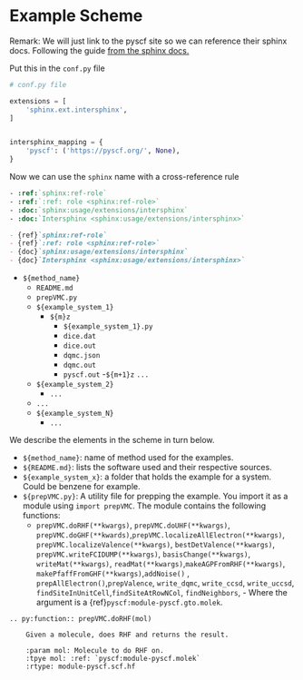 # Example Scheme

Remark: We will just link to the pyscf site so we can reference their sphinx docs. Following the guide [from the sphinx docs.](https://docs.readthedocs.io/en/stable/guides/intersphinx.html)

Put this in the `conf.py` file
``` python
# conf.py file

extensions = [
    'sphinx.ext.intersphinx',
]


intersphinx_mapping = {
    'pyscf': ('https://pyscf.org/', None),
}
```

Now we can use the `sphinx` name with a cross-reference rule 
```rst
- :ref:`sphinx:ref-role`
- :ref:`:ref: role <sphinx:ref-role>`
- :doc:`sphinx:usage/extensions/intersphinx`
- :doc:`Intersphinx <sphinx:usage/extensions/intersphinx>`
```
```markdown
- {ref}`sphinx:ref-role`
- {ref}`:ref: role <sphinx:ref-role>`
- {doc}`sphinx:usage/extensions/intersphinx`
- {doc}`Intersphinx <sphinx:usage/extensions/intersphinx>`

```
- `${method_name}`
  - `README.md`
  - `prepVMC.py`
  - `${example_system_1}`
    - `${m}z`
      - `${example_system_1}.py`
      - `dice.dat`
      - `dice.out`
      - `dqmc.json`
      - `dqmc.out`
      - `pyscf.out`
    -`${m+1}z`
        `...`
  - `${example_system_2}`
    - `...`
  - `...`
  - `${example_system_N}`
    - `...`


We describe the elements in the scheme in turn below.

- `${method_name}`: name of method used for the examples. 
- `${README.md}`: lists the software used and their respective sources.
- `${example_system_x}`: a folder that holds the example for a system. Could be benzene for example. 
- `${prepVMC.py}`: A utility file for prepping the example. You import it as a module using `import prepVMC`. The module contains the following functions:
    - `prepVMC.doRHF(**kwargs)`, `prepVMC.doUHF(**kwargs)`, `prepVMC.doGHF(**kwards)`,`prepVMC.localizeAllElectron(**kwargs)`, `prepVMC.localizeValence(**kwargs)`, `bestDetValence(**kwargs)`, `prepVMC.writeFCIDUMP(**kwargs)`, `basisChange(**kwargs)`, `writeMat(**kwargs)`, `readMat(**kwargs)`,`makeAGPFromRHF(**kwargs)`, `makePfaffFromGHF(**kwargs)`,`addNoise()` , `prepAllElectron()`,`prepValence`, `write_dqmc`, `write_ccsd`, `write_uccsd`, `findSiteInUnitCell`,`findSiteAtRowNCol`, `findNeighbors`,  - Where the argument is a {ref}`pyscf:module-pyscf.gto.molek`.
    
```{eval-rst}
.. py:function:: prepVMC.doRHF(mol)

    Given a molecule, does RHF and returns the result.
    
    :param mol: Molecule to do RHF on.
    :tpye mol: :ref: `pyscf:module-pyscf.molek`
    :rtype: module-pyscf.scf.hf
```
